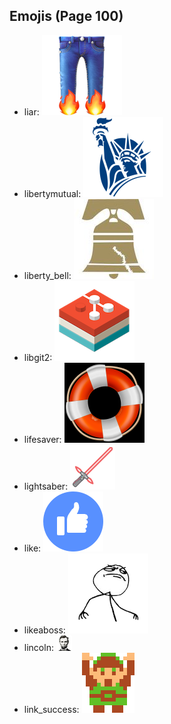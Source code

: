 
## Emojis (Page 100)

* liar: ![liar](output/liar.png)
* libertymutual: ![libertymutual](output/libertymutual.png)
* liberty_bell: ![liberty_bell](output/liberty_bell.jpg)
* libgit2: ![libgit2](output/libgit2.png)
* lifesaver: ![lifesaver](output/lifesaver.png)
* lightsaber: ![lightsaber](output/lightsaber.png)
* like: ![like](output/like.png)
* likeaboss: ![likeaboss](output/likeaboss.png)
* lincoln: ![lincoln](output/lincoln.png)
* link_success: ![link_success](output/link_success.png)
